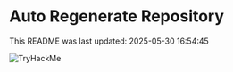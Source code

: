 # Auto Regenerate Repository

This README was last updated: 2025-05-30 16:54:45

 ![TryHackMe](https://tryhackme.com/badge/533634)